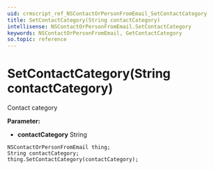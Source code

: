 ```yaml
---
uid: crmscript_ref_NSContactOrPersonFromEmail_SetContactCategory
title: SetContactCategory(String contactCategory)
intellisense: NSContactOrPersonFromEmail.SetContactCategory
keywords: NSContactOrPersonFromEmail, GetContactCategory
so.topic: reference
---
```


# SetContactCategory(String contactCategory)

Contact category

**Parameter:** 
* **contactCategory** String

```crmscript
NSContactOrPersonFromEmail thing;
String contactCategory;
thing.SetContactCategory(contactCategory);
```

